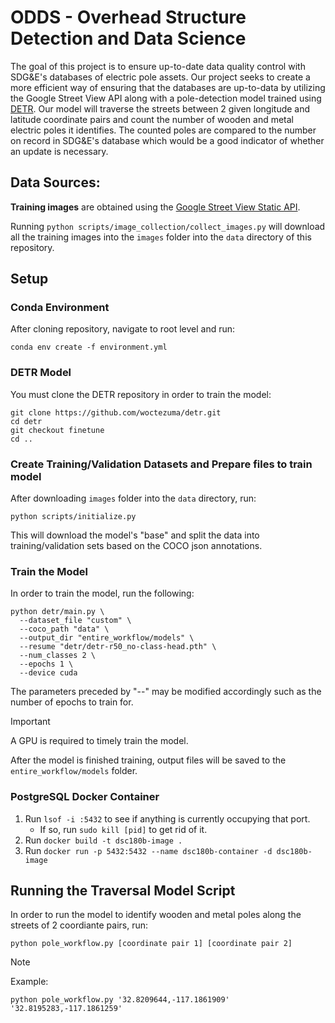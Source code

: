 # ODDS - Overhead Structure Detection and Data Science

The goal of this project is to ensure up-to-date data quality control with SDG&E's databases of electric pole assets. Our project seeks to create a more efficient way of ensuring that the databases are up-to-data by utilizing the Google Street View API along with a pole-detection model trained using [DETR](https://github.com/facebookresearch/detr/). Our model will traverse the streets between 2 given longitude and latitude coordinate pairs and count the number of wooden and metal electric poles it identifies. The counted poles are compared to the number on record in SDG&E's database which would be a good indicator of whether an update is necessary.

## Data Sources:

**Training images** are obtained using the [Google Street View Static API](https://developers.google.com/maps/documentation/streetview/overview).

Running `python scripts/image_collection/collect_images.py` will download all the training images into the `images` folder into the `data` directory of this repository.


## Setup

### Conda Environment
After cloning repository, navigate to root level and run:
```
conda env create -f environment.yml
```

### DETR Model
You must clone the DETR repository in order to train the model:
```
git clone https://github.com/woctezuma/detr.git
cd detr
git checkout finetune
cd ..
```

### Create Training/Validation Datasets and Prepare files to train model
After downloading `images` folder into the `data` directory, run:
```
python scripts/initialize.py
```
This will download the model's "base" and split the data into training/validation sets based on the COCO json annotations.

### Train the Model
In order to train the model, run the following:
```
python detr/main.py \
  --dataset_file "custom" \
  --coco_path "data" \
  --output_dir "entire_workflow/models" \
  --resume "detr/detr-r50_no-class-head.pth" \
  --num_classes 2 \
  --epochs 1 \
  --device cuda
```
The parameters preceded by "--" may be modified accordingly such as the number of epochs to train for.
> [!IMPORTANT]
> A GPU is required to timely train the model.

After the model is finished training, output files will be saved to the `entire_workflow/models` folder.

### PostgreSQL Docker Container
1. Run `lsof -i :5432` to see if anything is currently occupying that port.
    - If so, run `sudo kill [pid]` to get rid of it.
2. Run `docker build -t dsc180b-image .`
3. Run `docker run -p 5432:5432 --name dsc180b-container -d dsc180b-image`

## Running the Traversal Model Script

In order to run the model to identify wooden and metal poles along the streets of 2 coordiante pairs, run:
```
python pole_workflow.py [coordinate pair 1] [coordinate pair 2]
```
> [!NOTE]
> Example:
> ```
> python pole_workflow.py '32.8209644,-117.1861909' '32.8195283,-117.1861259'
> ```
